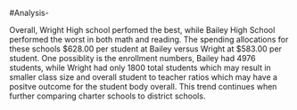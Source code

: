 #Analysis-

Overall, Wright High school perfomed the best, while Bailey High School performed the worst in both math and reading. The spending allocations for these schools $628.00 per student at Bailey versus Wright at $583.00 per student. One possiblity is the enrollment numbers, Bailey had 4976 students, while Wright had only 1800 total students which may result in smaller class size and overall student to teacher ratios which may have a positve outcome for the student body overall. This trend continues when further comparing charter schools to district schools. 

